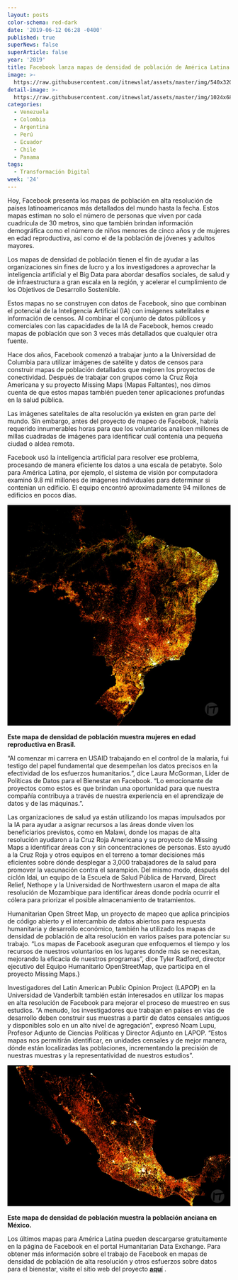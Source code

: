 ```yaml
---
layout: posts
color-schema: red-dark
date: '2019-06-12 06:28 -0400'
published: true
superNews: false
superArticle: false
year: '2019'
title: Facebook lanza mapas de densidad de población de América Latina
image: >-
  https://raw.githubusercontent.com/itnewslat/assets/master/img/540x320/Facebook-Ayuda-p.jpg
detail-image: >-
  https://raw.githubusercontent.com/itnewslat/assets/master/img/1024x680/Facebook-Ayuda-g.jpg
categories:
  - Venezuela
  - Colombia
  - Argentina
  - Perú
  - Ecuador
  - Chile
  - Panama
tags:
  - Transformación Digital
week: '24'
---
```

Hoy, Facebook presenta los mapas de población en alta resolución de países latinoamericanos más detallados del mundo hasta la fecha. Estos mapas estiman no solo el número de personas que viven por cada cuadrícula de 30 metros, sino que también brindan información demográfica como el número de niños menores de cinco años y de mujeres en edad reproductiva, así como el de la población de jóvenes y adultos mayores.

Los mapas de densidad de población tienen el fin de ayudar a las organizaciones sin fines de lucro y a los investigadores a aprovechar la inteligencia artificial y el Big Data para abordar desafíos sociales, de salud y de infraestructura a gran escala en la región, y acelerar el cumplimiento de los Objetivos de Desarrollo Sostenible.

Estos mapas no se construyen con datos de Facebook, sino que combinan el potencial de la Inteligencia Artificial (IA) con imágenes satelitales e información de censos. Al combinar el conjunto de datos públicos y comerciales con las capacidades de la IA de Facebook, hemos creado mapas de población que son 3 veces más detallados que cualquier otra fuente.

Hace dos años, Facebook comenzó a trabajar junto a la Universidad de Columbia para utilizar imágenes de satélite y datos de censos para construir mapas de población detallados que mejoren los proyectos de conectividad. Después de trabajar con grupos como la Cruz Roja Americana y su proyecto Missing Maps (Mapas Faltantes), nos dimos cuenta de que estos mapas también pueden tener aplicaciones profundas en la salud pública.

Las imágenes satelitales de alta resolución ya existen en gran parte del mundo. Sin embargo, antes del proyecto de mapeo de Facebook, habría requerido innumerables horas para que los voluntarios analicen millones de millas cuadradas de imágenes para identificar cuál contenía una pequeña ciudad o aldea remota.

Facebook usó la inteligencia artificial para resolver ese problema, procesando de manera eficiente los datos a una escala de petabyte. Solo para América Latina, por ejemplo, el sistema de visión por computadora examinó 9.8 mil millones de imágenes individuales para determinar si contenían un edificio. El equipo encontró aproximadamente 94 millones de edificios en pocos días.

![](https://raw.githubusercontent.com/itnewslat/assets/master/img/300x300/Facebook-Brasil.jpg)
 
**Este mapa de densidad de población muestra mujeres en edad reproductiva en Brasil.**

“Al comenzar mi carrera en USAID trabajando en el control de la malaria, fui testigo del papel fundamental que desempeñan los datos precisos en la efectividad de los esfuerzos humanitarios.”, dice Laura McGorman, Líder de Políticas de Datos para el Bienestar en Facebook. “Lo emocionante de proyectos como estos es que brindan una oportunidad para que nuestra compañía contribuya a través de nuestra experiencia en el aprendizaje de datos y de las máquinas.”.

Las organizaciones de salud ya están utilizando los mapas impulsados por la IA para ayudar a asignar recursos a las áreas donde viven los beneficiarios previstos, como en Malawi, donde los mapas de alta resolución ayudaron a la Cruz Roja Americana y su proyecto de Missing Maps a identificar áreas con y sin concentraciones de personas. Esto ayudó a la Cruz Roja y otros equipos en el terreno a tomar decisiones más eficientes sobre dónde desplegar a 3,000 trabajadores de la salud para promover la vacunación contra el sarampión. Del mismo modo, después del ciclón Idai, un equipo de la Escuela de Salud Pública de Harvard, Direct Relief, Nethope y la Universidad de Northwestern usaron el mapa de alta resolución de Mozambique para identificar áreas donde podría ocurrir el cólera para priorizar el posible almacenamiento de tratamientos.

Humanitarian Open Street Map, un proyecto de mapeo que aplica principios de código abierto y el intercambio de datos abiertos para respuesta humanitaria y desarrollo económico, también ha utilizado los mapas de densidad de población de alta resolución en varios países para potenciar su trabajo. “Los mapas de Facebook aseguran que enfoquemos el tiempo y los recursos de nuestros voluntarios en los lugares donde más se necesitan, mejorando la eficacia de nuestros programas”, dice Tyler Radford, director ejecutivo del Equipo Humanitario OpenStreetMap, que participa en el proyecto Missing Maps.}

Investigadores del Latin American Public Opinion Project (LAPOP) en la Universidad de Vanderbilt también están interesados en utilizar los mapas en alta resolución de Facebook para mejorar el proceso de muestreo en sus estudios. “A menudo, los investigadores que trabajan en países en vías de desarrollo deben construir sus muestras a partir de datos censales antiguos y disponibles solo en un alto nivel de agregación”, expresó Noam Lupu, Profesor Adjunto de Ciencias Políticas y Director Adjunto en LAPOP. “Estos mapas nos permitirán identificar, en unidades censales y de mejor manera, dónde están localizadas las poblaciones, incrementando la precisión de nuestras muestras y la representatividad de nuestros estudios”.

![](https://raw.githubusercontent.com/itnewslat/assets/master/img/300x300/Facebook-mexico.jpg)
 
**Este mapa de densidad de población muestra la población anciana en México.**

Los últimos mapas para América Latina pueden descargarse gratuitamente en la página de Facebook en el portal Humanitarian Data Exchange. Para obtener más información sobre el trabajo de Facebook en mapas de densidad de población de alta resolución y otros esfuerzos sobre datos para el bienestar, visite el sitio web del proyecto **[aquí](https://dataforgood.fb.com/)** .